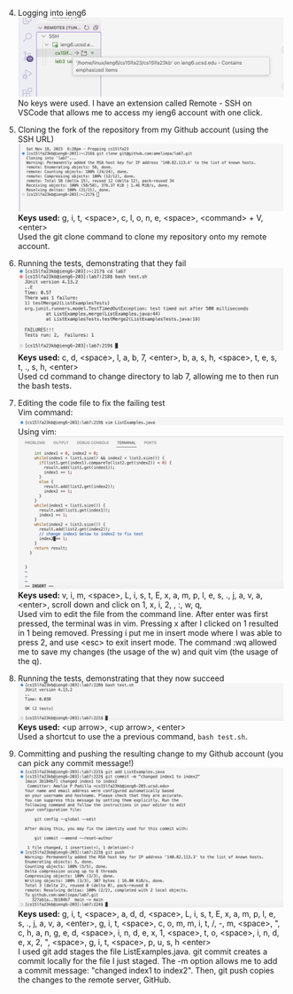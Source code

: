 4. Logging into ieng6 <br />
![Image](7-login.png)
No keys were used. I have an extension called Remote - SSH on VSCode that allows me to access my ieng6 account with one click.

6. Cloning the fork of the repository from my Github account (using the SSH URL) <br />
![Image](7-cloning.png)
**Keys used:** g, i, t, \<space>, c, l, o, n, e, \<space>, \<command> + V, \<enter> <br />
Used the git clone command to clone my repository onto my remote account. <br />

8. Running the tests, demonstrating that they fail <br />
![Image](7-runtests.png)
**Keys used:** c, d, \<space>, l, a, b, 7, \<enter>, b, a, s, h, \<space>, t, e, s, t, ., s, h, \<enter> <br />
Used cd command to change directory to lab 7, allowing me to then run the bash tests. <br />

9. Editing the code file to fix the failing test <br />
Vim command:
![Image](7-vimcommand.png)
Using vim:
![Image](7-insidevim.png)
**Keys used:** v, i, m, \<space>, L, i, s, t, E, x, a, m, p, l, e, s, ., j, a, v, a, \<enter>, scroll down and click on 1, x, i, 2, <esc>, :, w, q, <enter> <br />
Used vim to edit the file from the command line. After enter was first pressed, the terminal was in vim. Pressing x after I clicked on 1 resulted in 1 being removed. Pressing i put me in insert mode where I was able to press 2, and use \<esc> to exit insert mode. The command \:wq allowed me to save my changes (the usage of the w) and quit vim (the usage of the q). <br />

11. Running the tests, demonstrating that they now succeed <br />
![Image](7-runagain.png)
**Keys used:** \<up arrow>,  \<up arrow>, \<enter> <br />
Used a shortcut to use the a previous command, `bash test.sh`.

12. Committing and pushing the resulting change to my Github account (you can pick any commit message!) <br />
![Image](7-committing.png)
**Keys used:** g, i, t, \<space>, a, d, d, \<space>, L, i, s, t, E, x, a, m, p, l, e, s, ., j, a, v, a, \<enter>, g, i, t, \<space>, c, o, m, m, i, t, /<space>, -, m, \<space>, ", c, h, a, n, g, e, d, \<space>, i, n, d, e, x, 1, \<space>, t, o, \<space>, i, n, d, e, x, 2, ", \<space>, g, i, t, \<space>, p, u, s, h \<enter> <br />
I used git add stages the file ListExamples.java. git commit creates a commit locally for the file I just staged. The -m option allows me to add a commit message: "changed index1 to index2". Then, git push copies the changes to the remote server, GitHub.
